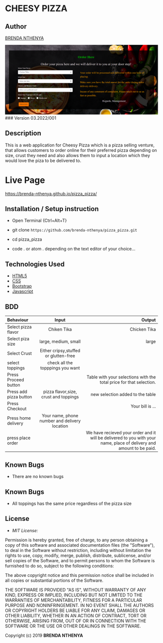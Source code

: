 # CHEESY PIZZA
## Author

[BRENDA NTHENYA](https://github.com/brenda-nthenya/pizza_pizza.git)

<img src="./images/Screenshot from 2022-03-21 09-58-58.png">
### Version
03.2022/001

## Description

This is a web application for Cheesy Pizza which is a pizza selling venture, that allows customers to order online for their preferred pizza depending on size, crust they need and also allows them to input a location which they would love the piza to be delivered to.

# Live Page 
https://brenda-nthenya.github.io/pizza_pizza/

## Installation / Setup instruction
* Open Terminal {Ctrl+Alt+T}

* git clone ```https://github.com/brenda-nthenya/pizza_pizza.git```

* cd pizza_pizza

* code . or atom . depending on the text editor of your choice...


## Technologies Used

* [HTML5](https://github.com/topics/html5)
* [CSS](https://github.com/topics/css3)
* [Bootstrap](https://github.com/topics/bootstrap)
* [Javascript](https://github.com/topics/javascript)

## BDD
| Behaviour      | Input        | Output       |
| :------------- | :----------: | -----------: |
|  Select pizza flavor  |   Chiken Tika | Chicken Tika   |
| Select piza size  | large, medium, small |  large  |
| Select Crust   |  Either cripsy,stuffed or glutten-free  |     |
| select toppings  |  check all the topppings you want     |     |
| Press Proceed button |     | Table with your selections with the total price for that selection.|
| Press add pizza button | pizza flavor,size, crust and toppings   | new selection added to the table|
| Press Checkout |     | Your bill is ...  |
| Press home delivery | Your name, phone number and delivery location     |  |
| press place order| | We have recieved your order and it will be delivered to you with your name, place of delivery and amount to be paid.|

## Known Bugs

* There are no known bugs

## Known Bugs

* All toppings has the same price regardless of the pizza size

## License
* *MIT License:*

Permission is hereby granted, free of charge, to any person obtaining a copy
of this software and associated documentation files (the "Software"), to deal
in the Software without restriction, including without limitation the rights
to use, copy, modify, merge, publish, distribute, sublicense, and/or sell
copies of the Software, and to permit persons to whom the Software is
furnished to do so, subject to the following conditions:

The above copyright notice and this permission notice shall be included in all
copies or substantial portions of the Software.

THE SOFTWARE IS PROVIDED "AS IS", WITHOUT WARRANTY OF ANY KIND, EXPRESS OR
IMPLIED, INCLUDING BUT NOT LIMITED TO THE WARRANTIES OF MERCHANTABILITY,
FITNESS FOR A PARTICULAR PURPOSE AND NONINFRINGEMENT. IN NO EVENT SHALL THE
AUTHORS OR COPYRIGHT HOLDERS BE LIABLE FOR ANY CLAIM, DAMAGES OR OTHER
LIABILITY, WHETHER IN AN ACTION OF CONTRACT, TORT OR OTHERWISE, ARISING FROM,
OUT OF OR IN CONNECTION WITH THE SOFTWARE OR THE USE OR OTHER DEALINGS IN THE
SOFTWARE.

Copyright (c) 2019 **BRENDA NTHENYA**

